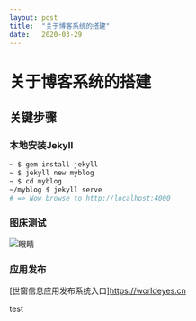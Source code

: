 ```yaml
---
layout: post
title:  "关于博客系统的搭建"
date:   2020-03-29
---
```


# 关于博客系统的搭建

## 关键步骤

### 本地安装Jekyll

```bash
~ $ gem install jekyll
~ $ jekyll new myblog
~ $ cd myblog
~/myblog $ jekyll serve
# => Now browse to http://localhost:4000
```

### 图床测试

![眼睛](http://images.worldeyes.cn/images/2020/04/02/432c9d51c19c249a71bc33d5f960dd21.md.jpg)

### 应用发布

[世窗信息应用发布系统入口]https://worldeyes.cn

test